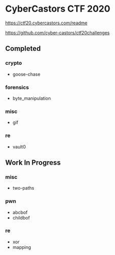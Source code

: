 # CyberCastors CTF 2020

https://ctf20.cybercastors.com/readme

https://github.com/cyber-castors/ctf20challenges

## Completed

### crypto

 - goose-chase

### forensics

 - byte_manipulation

### misc

 - gif

### re

 - vault0

## Work In Progress

### misc

 - two-paths

### pwn

 - abcbof
 - childbof

### re

 - xor
 - mapping

